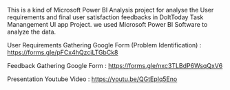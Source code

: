 This is a kind of Microsoft Power BI Analysis project for analyse the User requirements and final user satisfaction feedbacks in DoItToday Task Manangement UI app Project. we used Microsoft Power BI Software to analyze the data.


User Requirements Gathering Google Form (Problem Identification) : https://forms.gle/pFCx4hQzciLTGbCk8

Feedback Gathering Google Form : https://forms.gle/nxc3TLBdP6WsqQxV6

Presentation Youtube Video : https://youtu.be/QGtEpIq5Eno
